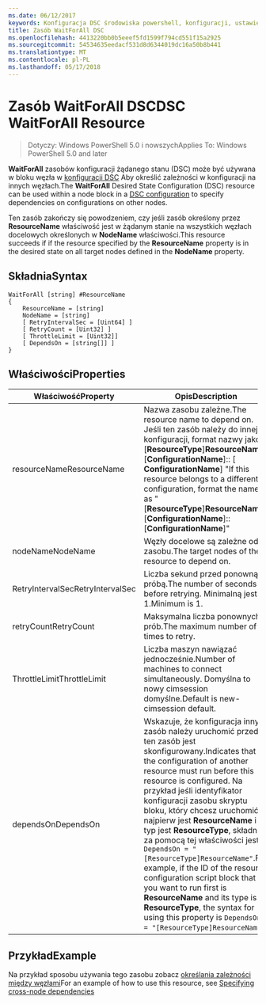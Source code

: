 ```yaml
---
ms.date: 06/12/2017
keywords: Konfiguracja DSC środowiska powershell, konfiguracji, ustawienia
title: Zasób WaitForAll DSC
ms.openlocfilehash: 4413220bb0b5eeef5fd1599f794cd551f15a2925
ms.sourcegitcommit: 54534635eedacf531d8d6344019dc16a50b8b441
ms.translationtype: MT
ms.contentlocale: pl-PL
ms.lasthandoff: 05/17/2018
---
```

# <a name="dsc-waitforall-resource"></a><span data-ttu-id="dd6fb-103">Zasób WaitForAll DSC</span><span class="sxs-lookup"><span data-stu-id="dd6fb-103">DSC WaitForAll Resource</span></span>

> <span data-ttu-id="dd6fb-104">Dotyczy: Windows PowerShell 5.0 i nowszych</span><span class="sxs-lookup"><span data-stu-id="dd6fb-104">Applies To: Windows PowerShell 5.0 and later</span></span>

<span data-ttu-id="dd6fb-105">**WaitForAll** zasobów konfiguracji żądanego stanu (DSC) może być używana w bloku węzła w [konfiguracji DSC](configurations.md) Aby określić zależności w konfiguracji na innych węzłach.</span><span class="sxs-lookup"><span data-stu-id="dd6fb-105">The **WaitForAll** Desired State Configuration (DSC) resource can be used within a node block in a [DSC configuration](configurations.md) to specify dependencies on configurations on other nodes.</span></span>

<span data-ttu-id="dd6fb-106">Ten zasób zakończy się powodzeniem, czy jeśli zasób określony przez **ResourceName** właściwość jest w żądanym stanie na wszystkich węzłach docelowych określonych w **NodeName** właściwości.</span><span class="sxs-lookup"><span data-stu-id="dd6fb-106">This resource succeeds if if the resource specified by the **ResourceName** property is in the desired state on all target nodes defined in the **NodeName** property.</span></span>


## <a name="syntax"></a><span data-ttu-id="dd6fb-107">Składnia</span><span class="sxs-lookup"><span data-stu-id="dd6fb-107">Syntax</span></span>

```
WaitForAll [string] #ResourceName
{
    ResourceName = [string]
    NodeName = [string]
    [ RetryIntervalSec = [Uint64] ]
    [ RetryCount = [Uint32] ]
    [ ThrottleLimit = [Uint32]]
    [ DependsOn = [string[]] ]
}
```

## <a name="properties"></a><span data-ttu-id="dd6fb-108">Właściwości</span><span class="sxs-lookup"><span data-stu-id="dd6fb-108">Properties</span></span>

|  <span data-ttu-id="dd6fb-109">Właściwość</span><span class="sxs-lookup"><span data-stu-id="dd6fb-109">Property</span></span>  |  <span data-ttu-id="dd6fb-110">Opis</span><span class="sxs-lookup"><span data-stu-id="dd6fb-110">Description</span></span>   |
|---|---|
| <span data-ttu-id="dd6fb-111">resourceName</span><span class="sxs-lookup"><span data-stu-id="dd6fb-111">ResourceName</span></span>| <span data-ttu-id="dd6fb-112">Nazwa zasobu zależne.</span><span class="sxs-lookup"><span data-stu-id="dd6fb-112">The resource name to depend on.</span></span> <span data-ttu-id="dd6fb-113">Jeśli ten zasób należy do innej konfiguracji, format nazwy jako "[__ResourceType__]__ResourceName__:: [__ConfigurationName__]:: [ __ConfigurationName__] "</span><span class="sxs-lookup"><span data-stu-id="dd6fb-113">If this resource belongs to a different configuration, format the name as "[__ResourceType__]__ResourceName__::[__ConfigurationName__]::[__ConfigurationName__]"</span></span>|
| <span data-ttu-id="dd6fb-114">nodeName</span><span class="sxs-lookup"><span data-stu-id="dd6fb-114">NodeName</span></span>| <span data-ttu-id="dd6fb-115">Węzły docelowe są zależne od zasobu.</span><span class="sxs-lookup"><span data-stu-id="dd6fb-115">The target nodes of the resource to depend on.</span></span>|
| <span data-ttu-id="dd6fb-116">RetryIntervalSec</span><span class="sxs-lookup"><span data-stu-id="dd6fb-116">RetryIntervalSec</span></span>| <span data-ttu-id="dd6fb-117">Liczba sekund przed ponowną próbą.</span><span class="sxs-lookup"><span data-stu-id="dd6fb-117">The number of seconds before retrying.</span></span> <span data-ttu-id="dd6fb-118">Minimalną jest 1.</span><span class="sxs-lookup"><span data-stu-id="dd6fb-118">Minimum is 1.</span></span>|
| <span data-ttu-id="dd6fb-119">retryCount</span><span class="sxs-lookup"><span data-stu-id="dd6fb-119">RetryCount</span></span>| <span data-ttu-id="dd6fb-120">Maksymalna liczba ponownych prób.</span><span class="sxs-lookup"><span data-stu-id="dd6fb-120">The maximum number of times to retry.</span></span>|
| <span data-ttu-id="dd6fb-121">ThrottleLimit</span><span class="sxs-lookup"><span data-stu-id="dd6fb-121">ThrottleLimit</span></span>| <span data-ttu-id="dd6fb-122">Liczba maszyn nawiązać jednocześnie.</span><span class="sxs-lookup"><span data-stu-id="dd6fb-122">Number of machines to connect simultaneously.</span></span> <span data-ttu-id="dd6fb-123">Domyślna to nowy cimsession domyślne.</span><span class="sxs-lookup"><span data-stu-id="dd6fb-123">Default is new-cimsession default.</span></span>|
| <span data-ttu-id="dd6fb-124">dependsOn</span><span class="sxs-lookup"><span data-stu-id="dd6fb-124">DependsOn</span></span> | <span data-ttu-id="dd6fb-125">Wskazuje, że konfiguracja inny zasób należy uruchomić przed ten zasób jest skonfigurowany.</span><span class="sxs-lookup"><span data-stu-id="dd6fb-125">Indicates that the configuration of another resource must run before this resource is configured.</span></span> <span data-ttu-id="dd6fb-126">Na przykład jeśli identyfikator konfiguracji zasobu skryptu bloku, który chcesz uruchomić najpierw jest __ResourceName__ i jej typ jest __ResourceType__, składnia za pomocą tej właściwości jest `DependsOn = "[ResourceType]ResourceName"`.</span><span class="sxs-lookup"><span data-stu-id="dd6fb-126">For example, if the ID of the resource configuration script block that you want to run first is __ResourceName__ and its type is __ResourceType__, the syntax for using this property is `DependsOn = "[ResourceType]ResourceName"`.</span></span>|


## <a name="example"></a><span data-ttu-id="dd6fb-127">Przykład</span><span class="sxs-lookup"><span data-stu-id="dd6fb-127">Example</span></span>

<span data-ttu-id="dd6fb-128">Na przykład sposobu używania tego zasobu zobacz [określania zależności między węzłami](crossNodeDependencies.md)</span><span class="sxs-lookup"><span data-stu-id="dd6fb-128">For an example of how to use this resource, see [Specifying cross-node dependencies](crossNodeDependencies.md)</span></span>